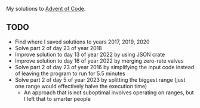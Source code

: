 My solutions to [Advent of Code](https://adventofcode.com/).

## TODO

- Find where I saved solutions to years 2017, 2019, 2020
- Solve part 2 of day 23 of year 2018
- Improve solution to day 13 of year 2022 by using JSON crate
- Improve solution to day 16 of year 2022 by merging zero-rate valves
- Solve part 2 of day 23 of year 2016 by simplifying the input code instead of leaving the program to run for 5.5 minutes
- Solve part 2 of day 5 of year 2023 by splitting the biggest range (just one range would effectively halve the execution time)
  - An approach that is not suboptimal involves operating on ranges, but I left that to smarter people

